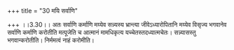 +++
title = "30 मयि सर्वाणि"

+++
।।3.30।। अतः सर्वाणि कर्माणि मय्येव सन्न्यस्य भ्रान्त्या
जीवेऽध्यारोपितानि मय्येव विसृज्य भगवानेव सर्वाणि कर्माणि करोतीति
मत्पूजेति च आत्मानं मामधिकृत्य यच्चेतस्तदध्यात्मचेतः। सन्न्यासस्तु
भगवान्करोतीति। निर्ममत्वं नाहं करोमीति।
